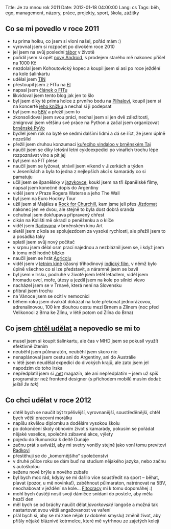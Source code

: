Title: Je za mnou rok 2011
Date: 2012-01-18 04:00:00
Lang: cs
Tags: běh, ego, management, názory, práce, projekty, sport, škola, zážitky

## Co se mi povedlo v roce 2011

-   tu prima holku, co jsem si vloni našel, pořád mám :)
-   vyrovnal jsem si rozpočet po divokém roce 2010
-   jel jsem na svůj poslední [tábor](http://www.taborprekvapeni.net/) v životě
-   pořídil jsem si opět [nový Android](http://www.mobilmania.cz/clanky/lg-optimus-one-postrach-levnych-androidu-test/sc-3-a-1315240/default.aspx), s prodejem starého mě nakonec přišel na 1000 Kč
-   nezdolal jsem Kohoutovický kopec a koupil jsem si asi po roce ježdění na kole šalinkartu
-   udělal jsem [TIN](http://www.fit.vutbr.cz/study/courses/TIN/)
-   přestoupil jsem z FITu na [FI](http://www.fi.muni.cz/)
-   napsal jsem [článek o FITu]({filename}2011-05-09_byl-jsem-fit.md)
-   likvidoval jsem tento blog jak jen to šlo
-   byl jsem díky té prima holce z prvního bodu na [Plíhalovi](http://karelplihal.cz/), koupil jsem si na koncertě [jeho knížku](http://www.kosmas.cz/knihy/132297/jako-cool-v-plote/) a nechal si ji podepsat
-   byl jsem na [5BV](http://5bv.cz/) a přežil jsem to
-   zkonsolidoval jsem svou práci, nechal jsem si jen dvě záležitosti, zmigroval jsem většinu své práce na Python a začal jsem organizovat [brněnské PyVo](http://srazy.info/brnenske-pyvo/)
-   bydlel jsem rok na bytě se sedmi dalšími lidmi a dá se říct, že jsem úplně nezešílel
-   přežil jsem druhou konzumaci [kuřecího vindaloo v brněnském Taj](http://www.tajbrno.cz/)
-   naučil jsem se díky letošní letní cykloexpedici po vinařích trochu lépe rozpoznávat víno a pít jej
-   byl jsem na FIT plese
-   naučil jsem se lyžovat, strávil jsem víkend v Jizerkách a týden v Jeseníkách a byla to jedna z nejlepších akcí s kamarády co si pamatuju
-   učil jsem se španělsky v [jazykovce](http://www.jc-correct.com/), koukl jsem na tři španělské filmy, napsal jsem konečně dopis do Argentiny
-   viděl jsem v Praze Rogera Waterse a jeho The Wall
-   byl jsem na Euro Hockey Tour
-   užil jsem si Majáles a [Rock for Churchill](http://rfch.cz/), kam jsme jeli přes [Jízdomat](http://www.jizdomat.cz) nakonec jen ve dvou, ale stejně to byla dost dobrá sranda
-   ochutnal jsem dokřupava připravený chřest
-   cikán na Kolišti mě okradl o peněženku a o klíče
-   viděl jsem [Radovana](http://www.csfd.cz/film/291641-mgr-radovan-kaluza/) v brněnském kinu Art
-   sletěl jsem z kola se spolujezdcem za vysoké rychlosti, ale přežil jsem to a posádka taky
-   splatil jsem svůj nový počítač
-   v srpnu jsem dělal osm prací najednou a nezbláznil jsem se, i když jsem k tomu měl hodně blízko
-   naučil jsem se hrát [Agricolu](http://www.deskovecky.cz/deskove-hry/77-agricola-8595558300099.html)
-   viděl jsem v [letním kině](http://nadobraku.cz/#2011-08-24) úžasný tříhodinový [indický film](http://www.csfd.cz/film/107196-statecne-srdce-ziska-nevestu/), v němž bylo úplně všechno co si lze představit, a náramně jsem se bavil
-   byl jsem v Irsku, podruhé v životě jsem letěl letadlem, viděl jsem hromadu ovcí, moře, útesy a jezdil jsem na kole po silnici vlevo
-   nacházel jsem se v Trnavě, která není na Slovensku
-   přibral jsem trochu
-   na Vánoce jsem se ocitl v nemocnici
-   během roku jsem dvakrát dokázal na kole překonat jednorázovou, adrenalinovou, 100 km dlouhou cestu mezi Brnem a Zlínem (noc před Velikonoci z Brna ke Zlínu, v létě potom od Zlína do Brna)

## Co jsem [chtěl udělat]({filename}2011-01-01_novorocni-vyhledy.md) a nepovedlo se mi to

-   musel jsem si koupit šalinkartu, ale čas v MHD jsem se pokusil využít efektivně čtením
-   neuběhl jsem půlmaratón, neuběhl jsem skoro nic
-   nenaplánoval jsem cestu ani do Argentiny, ani do Austrálie
-   v létě jsem neudělal expedici do divokých krajů, ale zato jsem jel napodzim do toho Irska
-   nepředplatil jsem si [.net](http://www.netmag.co.uk/) magazín, ale ani nepředplatím – jsem už spíš programátor než frontend designer (s příchodem mobilů musím dodat: *ještě že tak*)

## Co chci udělat v roce 2012

-   chtěl bych se naučit být trpělivější, vyrovnanější, soustředěnější, chtěl bych větší pracovní morálku
-   napíšu skvělou diplomku a dodělám vysokou školu
-   po dokončení školy obnovím život s kamarády, pokusím se pořádat nějaké veselice, společné zábavné akce, výlety
-   pojedu do Rumunska k deltě Dunaje
-   začnu prát s aviváží, aby mi svetry voněly stejně jako voní tomu prevítovi [Radkovi](http://www.ceskatelevize.cz/lide/radek-wiglasz/)
-   přestěhuji se do „komornějšího“ společenství
-   v druhé půlce roku se dám buď na studium nějakého jazyka, nebo začnu s autoškolou
-   seženu nové brýle a nového zubaře
-   byl bych moc rád, kdyby se mi dařilo více soustředit na sport – běhat, plavat (pozor, u mě novinka!), zaběhnout půlmaraton, natrénovat na 5BV, neochabovat v ježdění na kole… [Fitocracy](http://ftcy.co/wfn4WM) mi k tomu dopomáhej :)
-   mohl bych častěji nosit svojí dámičce snídani do postele, aby měla hezčí den
-   měl bych se od bráchy naučit dělat *javorkovské* langoše a možná tak nastartovat svou větší angažovanost ve vaření
-   přál bych si, aby se mi zase nějak (v dobrém smyslu) změnil život, aby přišly nějaké bláznivé kotrmelce, které mě vytrhnou ze zajetých kolejí

